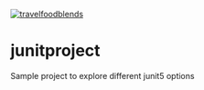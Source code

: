 [![travelfoodblends](https://circleci.com/gh/travelfoodblends/junitproject/circleci-project-setup.svg?style=shield)](https://app.circleci.com/pipelines/github/travelfoodblends/junitproject?branch=circleci-project-setup)

# junitproject
Sample project to explore different junit5 options
